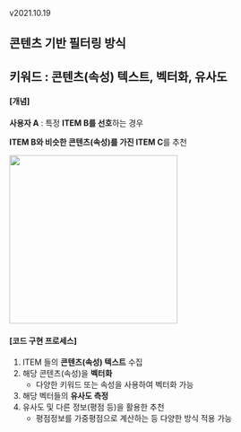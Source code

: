v2021.10.19

## 콘텐츠 기반 필터링 방식

## 키워드 : 콘텐츠(속성) 텍스트, 벡터화, 유사도


#### [개념]

**사용자 A** : 특정 **ITEM B를 선호**하는 경우 

**ITEM B와 비슷한 콘텐츠(속성)를 가진 ITEM C**를 추천  


<img src="https://user-images.githubusercontent.com/75558808/137829153-39ceea98-f104-40f7-9b65-5ee7232ef042.png"  width="300" height="300"/>



#### [코드 구현 프로세스]

1. ITEM 들의 **콘텐츠(속성) 텍스트** 수집
2. 해당 콘텐츠(속성)을 **벡터화**
   - 다양한 키워드 또는 속성을 사용하여 벡터화 가능
3. 해당 벡터들의 **유사도 측정**
4. 유사도 및 다른 정보(평점 등)을 활용한 추천
   - 평점정보를 가중평점으로 계산하는 등 다양한 방식 적용 가능
